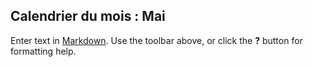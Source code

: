 ## Calendrier du mois : Mai 


Enter text in [Markdown](http://daringfireball.net/projects/markdown/). Use the toolbar above, or click the **?** button for formatting help.
